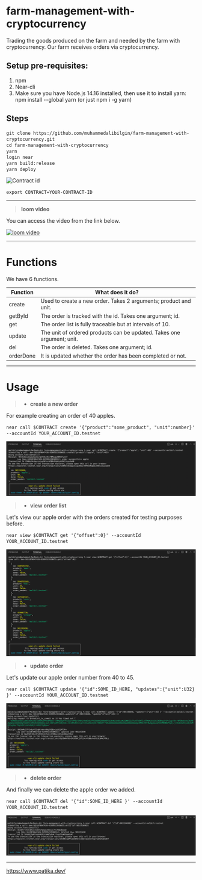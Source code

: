 # farm-management-with-cryptocurrency

Trading the goods produced on the farm and needed by the farm with cryptocurrency. Our farm receives orders via cryptocurrency.

## Setup​ pre-requisites​:

1. npm
2. Near-cli
3. Make sure you have Node.js 14.16 installed, then use it to install yarn: npm install --global yarn (or just npm i -g yarn)

## Steps

    git clone https://github.com/muhammedalibilgin/farm-management-with-cryptocurrency.git
    cd farm-management-with-cryptocurrency
    yarn
    login near
    yarn build:release
    yarn deploy

![Contract id](https://patika-prod.s3-eu-central-1.amazonaws.com/content/courses/near-developer-course/lessons/example-crud-dApp/dpng-TxtuzaQZj8ubQnx7d)

    export CONTRACT=YOUR-CONTRACT-ID

---

> **loom video**

You can access the video from the link below.

[![loom video](https://encrypted-tbn0.gstatic.com/images?q=tbn:ANd9GcRcp7mu45C_kbp41MmhGKM_imB2VcIKcAnXaHohJtfXq77uoEMxfVdx0klpg93G9dpHVTY&usqp=CAU)](https://www.loom.com/share/521abcf1c87549d2a99c37d91d8022f5)

---

# Functions

We have 6 functions.

| Function  | What does it do?                                                       |
| --------- | ---------------------------------------------------------------------- |
| create    | Used to create a new order. Takes 2 arguments; product and unit.       |
| getById   | The order is tracked with the id. Takes one argument; id.              |
| get       | The order list is fully traceable but at intervals of 10.              |
| update    | The unit of ordered products can be updated. Takes one argument; unit. |
| del       | The order is deleted. Takes one argument; id.                          |
| orderDone | It is updated whether the order has been completed or not.             |

---

# Usage

> -   **create a new order**

For example creating an order of 40 apples.

    near call $CONTRACT create '{"product":"some_product", "unit":number}' --accountId YOUR_ACCOUNT_ID.testnet

![Create a new order](./figures/create_order.png)

> -   **view order list**

Let's view our apple order with the orders created for testing purposes before.

    near view $CONTRACT get '{"offset":0}' --accountId YOUR_ACCOUNT_ID.testnet

![View order list](./figures/view_order_list.png)

> -   **update order**

Let's update our apple order number from 40 to 45.

    near call $CONTRACT update '{"id":SOME_ID_HERE, "updates":{"unit":U32} }' --accountId YOUR_ACCOUNT_ID.testnet

![Update order list](./figures/update_order.png)

> -   **delete order**

And finally we can delete the apple order we added.

    near call $CONTRACT del '{"id":SOME_ID_HERE }' --accountId YOUR_ACCOUNT_ID.testnet

![Delete order list](./figures/delete_order.png)

---

<https://www.patika.dev/>
